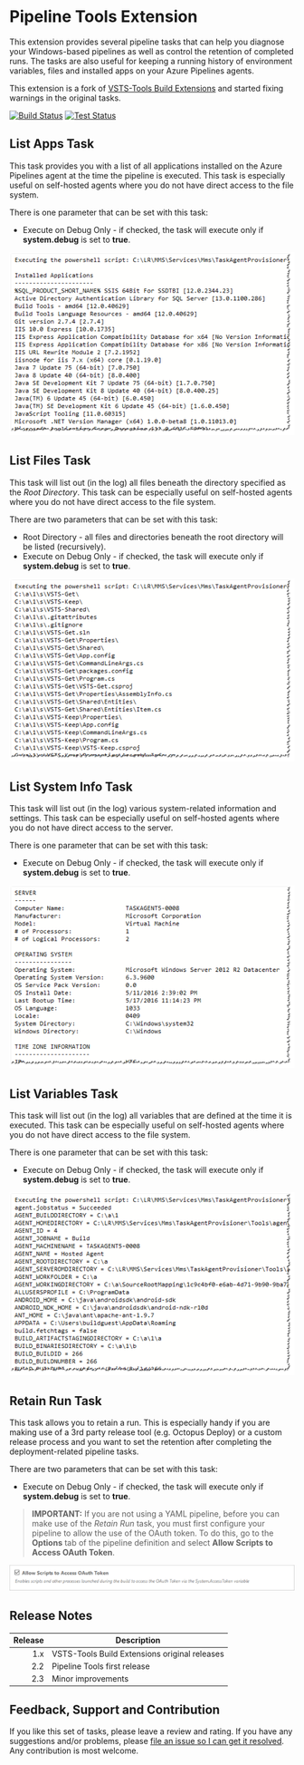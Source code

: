 # Pipeline Tools Extension

This extension provides several pipeline tasks that can help you diagnose your Windows-based pipelines as well as control the retention of completed runs. The tasks are also useful for keeping a running history of environment variables, files and installed apps on your Azure Pipelines agents.

This extension is a fork of [VSTS-Tools Build Extensions](https://marketplace.visualstudio.com/items?itemName=moonspace-labs-llc.vsts-tools-build-extensions) and started fixing warnings in the original tasks.

[![Build Status](https://dev.azure.com/totodem/Pipeline-Tools/_apis/build/status/Pipeline-Tools?branchName=master&label=build)](https://dev.azure.com/totodem/Pipeline-Tools/_build/latest?definitionId=10&branchName=master) [![Test Status](https://dev.azure.com/totodem/Pipeline-Tools/_apis/build/status/Pipeline%20Tools%20Test?branchName=master&label=test)](https://dev.azure.com/totodem/Pipeline-Tools/_build/latest?definitionId=11&branchName=master)

## List Apps Task

This task provides you with a list of all applications installed on the Azure Pipelines agent at the time the pipeline is executed. This task is especially useful on self-hosted agents where you do not have direct access to the file system.

There is one parameter that can be set with this task:

* Execute on Debug Only - if checked, the task will execute only if **system.debug** is set to **true**.

![List Apps task](https://github.com/Thilas/Pipeline-Tools/blob/master/Resources/ListApps.png?raw=true)

## List Files Task

This task will list out (in the log) all files beneath the directory specified as the *Root Directory*. This task can be especially useful on self-hosted agents where you do not have direct access to the file system.

There are two parameters that can be set with this task:

* Root Directory - all files and directories beneath the root directory will be listed (recursively).
* Execute on Debug Only - if checked, the task will execute only if **system.debug** is set to **true**.

![List Files task](https://github.com/Thilas/Pipeline-Tools/blob/master/Resources/ListFiles.png?raw=true)

## List System Info Task

This task will list out (in the log) various system-related information and settings. This task can be especially useful on self-hosted agents where you do not have direct access to the server.

There is one parameter that can be set with this task:

* Execute on Debug Only - if checked, the task will execute only if **system.debug** is set to **true**.

![List System Info task](https://github.com/Thilas/Pipeline-Tools/blob/master/Resources/ListSystemInfo.png?raw=true)

## List Variables Task

This task will list out (in the log) all variables that are defined at the time it is executed. This task can be especially useful on self-hosted agents where you do not have direct access to the file system.

There is one parameter that can be set with this task:

* Execute on Debug Only - if checked, the task will execute only if **system.debug** is set to **true**.

![List Variables task](https://github.com/Thilas/Pipeline-Tools/blob/master/Resources/ListVariables.png?raw=true)

## Retain Run Task

This task allows you to retain a run. This is especially handy if you are making use of a 3rd party release tool (e.g. Octopus Deploy) or a custom release process and you want to set the retention after completing the deployment-related pipeline tasks.

There are two parameters that can be set with this task:

* Execute on Debug Only - if checked, the task will execute only if **system.debug** is set to **true**.

> **IMPORTANT:** If you are not using a YAML pipeline, before you can make use of the *Retain Run* task, you must first configure your pipeline to allow the use of the OAuth token. To do this, go to the **Options** tab of the pipeline definition and select **Allow Scripts to Access OAuth Token**.

![OAuth token](https://github.com/Thilas/Pipeline-Tools/blob/master/Resources/OAuth.png?raw=true)

## Release Notes

| Release | Description                                   |
| -------:| --------------------------------------------- |
| 1.x     | VSTS-Tools Build Extensions original releases |
| 2.2     | Pipeline Tools first release                  |
| 2.3     | Minor improvements                            |

## Feedback, Support and Contribution

If you like this set of tasks, please leave a review and rating. If you have any suggestions and/or problems, please [file an issue so I can get it resolved](https://github.com/Thilas/Pipeline-Tools/issues). Any contribution is most welcome.
